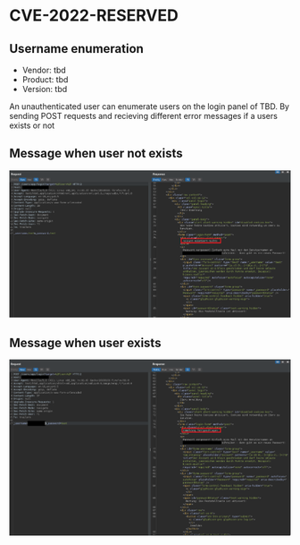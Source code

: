 # CVE-2022-RESERVED


## Username enumeration
- Vendor: tbd
- Product: tbd
- Version: tbd

An unauthenticated user can enumerate users on the login panel of TBD. By sending POST requests and recieving different error messages if a users exists or not

## Message when user not exists

![notExists](https://github.com/evildrummer/MyOwnCVEs/blob/main/CVE-2022-RESERVED/iServ_notExisting.png)

## Message when user exists

![exists](https://github.com/evildrummer/MyOwnCVEs/blob/main/CVE-2022-RESERVED/iServ_Existing.png)
